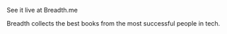 See it live at Breadth.me

Breadth collects the best books from the most successful people in tech.
